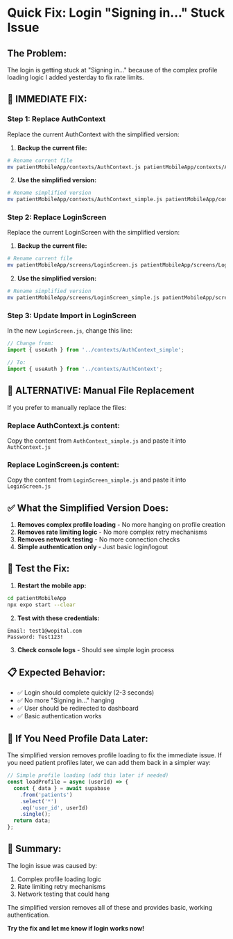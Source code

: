 # Quick Fix: Login "Signing in..." Stuck Issue

## **The Problem:**
The login is getting stuck at "Signing in..." because of the complex profile loading logic I added yesterday to fix rate limits.

## **🚨 IMMEDIATE FIX:**

### **Step 1: Replace AuthContext**
Replace the current AuthContext with the simplified version:

1. **Backup the current file:**
```bash
# Rename current file
mv patientMobileApp/contexts/AuthContext.js patientMobileApp/contexts/AuthContext_complex.js
```

2. **Use the simplified version:**
```bash
# Rename simplified version
mv patientMobileApp/contexts/AuthContext_simple.js patientMobileApp/contexts/AuthContext.js
```

### **Step 2: Replace LoginScreen**
Replace the current LoginScreen with the simplified version:

1. **Backup the current file:**
```bash
# Rename current file
mv patientMobileApp/screens/LoginScreen.js patientMobileApp/screens/LoginScreen_complex.js
```

2. **Use the simplified version:**
```bash
# Rename simplified version
mv patientMobileApp/screens/LoginScreen_simple.js patientMobileApp/screens/LoginScreen.js
```

### **Step 3: Update Import in LoginScreen**
In the new `LoginScreen.js`, change this line:
```javascript
// Change from:
import { useAuth } from '../contexts/AuthContext_simple';

// To:
import { useAuth } from '../contexts/AuthContext';
```

## **🔧 ALTERNATIVE: Manual File Replacement**

If you prefer to manually replace the files:

### **Replace AuthContext.js content:**
Copy the content from `AuthContext_simple.js` and paste it into `AuthContext.js`

### **Replace LoginScreen.js content:**
Copy the content from `LoginScreen_simple.js` and paste it into `LoginScreen.js`

## **✅ What the Simplified Version Does:**

1. **Removes complex profile loading** - No more hanging on profile creation
2. **Removes rate limiting logic** - No more complex retry mechanisms
3. **Removes network testing** - No more connection checks
4. **Simple authentication only** - Just basic login/logout

## **🧪 Test the Fix:**

1. **Restart the mobile app:**
```bash
cd patientMobileApp
npx expo start --clear
```

2. **Test with these credentials:**
```
Email: test1@wopital.com
Password: Test123!
```

3. **Check console logs** - Should see simple login process

## **📋 Expected Behavior:**

- ✅ Login should complete quickly (2-3 seconds)
- ✅ No more "Signing in..." hanging
- ✅ User should be redirected to dashboard
- ✅ Basic authentication works

## **🔄 If You Need Profile Data Later:**

The simplified version removes profile loading to fix the immediate issue. If you need patient profiles later, we can add them back in a simpler way:

```javascript
// Simple profile loading (add this later if needed)
const loadProfile = async (userId) => {
  const { data } = await supabase
    .from('patients')
    .select('*')
    .eq('user_id', userId)
    .single();
  return data;
};
```

## **🎯 Summary:**

The login issue was caused by:
1. Complex profile loading logic
2. Rate limiting retry mechanisms
3. Network testing that could hang

The simplified version removes all of these and provides basic, working authentication.

**Try the fix and let me know if login works now!** 
